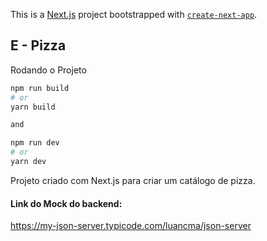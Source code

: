 This is a [Next.js](https://nextjs.org/) project bootstrapped with [`create-next-app`](https://github.com/vercel/next.js/tree/canary/packages/create-next-app).

## E - Pizza

Rodando o Projeto

```bash
npm run build
# or
yarn build

and

npm run dev
# or
yarn dev
```
Projeto criado com Next.js para criar um catálogo de pizza.


#### Link do Mock do backend: 
https://my-json-server.typicode.com/luancma/json-server

